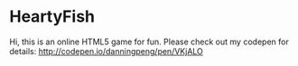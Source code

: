 # HeartyFish
Hi, this is an online HTML5 game for fun. Please check out my codepen for details:
http://codepen.io/danningpeng/pen/VKjALO

